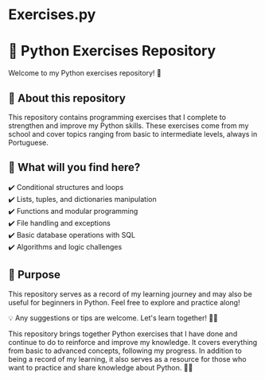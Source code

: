 # Exercises.py
# 🐍 Python Exercises Repository  

Welcome to my Python exercises repository! 🚀  

## 📌 About this repository  
This repository contains programming exercises that I complete to strengthen and improve my Python skills. These exercises come from my school and cover topics ranging from basic to intermediate levels, always in Portuguese.  

## 📂 What will you find here?  
✔️ Conditional structures and loops  
✔️ Lists, tuples, and dictionaries manipulation  
✔️ Functions and modular programming  
✔️ File handling and exceptions  
✔️ Basic database operations with SQL  
✔️ Algorithms and logic challenges  

## 🎯 Purpose  
This repository serves as a record of my learning journey and may also be useful for beginners in Python. Feel free to explore and practice along!  

💡 Any suggestions or tips are welcome. Let's learn together! 🚀🐍  


This repository brings together Python exercises that I have done and continue to do to reinforce and improve my knowledge. It covers everything from basic to advanced concepts, following my progress. In addition to being a record of my learning, it also serves as a resource for those who want to practice and share knowledge about Python. 🚀🐍
